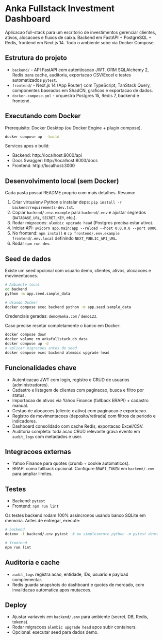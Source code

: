# Anka Fullstack Investment Dashboard

Aplicacao full-stack para um escritorio de investimentos gerenciar clientes, ativos, alocacoes e fluxos de caixa. Backend em FastAPI + PostgreSQL + Redis, frontend em Next.js 14. Todo o ambiente sobe via Docker Compose.

## Estrutura do projeto

- `backend/` - API FastAPI com autenticacao JWT, ORM SQLAlchemy 2, Redis para cache, auditoria, exportacao CSV/Excel e testes automatizados `pytest`.
- `frontend/` - Next.js 14 (App Router) com TypeScript, TanStack Query, componentes baseados em ShadCN, graficos e exportacao de dados.
- `docker-compose.yml` - orquestra Postgres 15, Redis 7, backend e frontend.

## Executando com Docker

Prerequisito: Docker Desktop (ou Docker Engine + plugin compose).

```bash
docker compose up --build
```

Servicos apos o build:

- Backend: http://localhost:8000/api
- Docs Swagger: http://localhost:8000/docs
- Frontend: http://localhost:3000

## Desenvolvimento local (sem Docker)

Cada pasta possui README proprio com mais detalhes. Resumo:

1. Criar virtualenv Python e instalar deps: `pip install -r backend/requirements-dev.txt`.
2. Copiar `backend/.env.example` para `backend/.env` e ajustar segredos (`DATABASE_URL`, `SECRET_KEY`, etc.).
3. Rodar migracoes: `alembic upgrade head` (Postgres precisa estar ativo).
4. Iniciar API: `uvicorn app.main:app --reload --host 0.0.0.0 --port 8000`.
5. No frontend: `npm install` e `cp frontend/.env.example frontend/.env.local` definindo `NEXT_PUBLIC_API_URL`.
6. Rodar `npm run dev`.

## Seed de dados

Existe um seed opcional com usuario demo, clientes, ativos, alocacoes e movimentacoes.

```bash
# Ambiente local
cd backend
python -m app.seed.sample_data

# Usando Docker
docker compose exec backend python -m app.seed.sample_data
```

Credenciais geradas: `demo@anka.com` / `demo123`.

Caso precise resetar completamente o banco em Docker:

```bash
docker compose down
docker volume rm ankafullstack_db_data
docker compose up -d
# aplicar migracoes antes do seed
docker compose exec backend alembic upgrade head
```

## Funcionalidades chave

- Autenticacao JWT com login, registro e CRUD de usuarios (administradores).
- Cadastro e listagem de clientes com paginacao, busca e filtro por status.
- Importacao de ativos via Yahoo Finance (fallback BRAPI) + cadastro manual.
- Gestao de alocacoes (cliente x ativo) com paginacao e exportacao.
- Registro de movimentacoes (deposito/retirada) com filtros de periodo e indicadores.
- Dashboard consolidado com cache Redis, exportacao Excel/CSV.
- Auditoria completa: toda acao CRUD relevante grava evento em `audit_logs` com metadados e user.

## Integracoes externas

- Yahoo Finance para quotes (crumb + cookie automaticos).
- BRAPI como fallback opcional. Configure `BRAPI_TOKEN` em `backend/.env` para ampliar limites.

## Testes

- Backend: `pytest`
- Frontend: `npm run lint`

Os testes backend rodam 100% assincronos usando banco SQLite em memoria. Antes de entregar, execute:

```bash
# backend
dotenv -f backend/.env pytest  # ou simplesmente python -m pytest dentro da venv

# frontend
npm run lint
```

## Auditoria e cache

- `audit_logs` registra acao, entidade, IDs, usuario e payload complementar.
- Redis guarda snapshots do dashboard e quotes de mercado, com invalidacao automatica apos mutacoes.

## Deploy

- Ajustar variaveis em `backend/.env` para ambiente (secret, DB, Redis, tokens).
- Rodar migracoes `alembic upgrade head` apos subir containers.
- Opcional: executar seed para dados demo.
